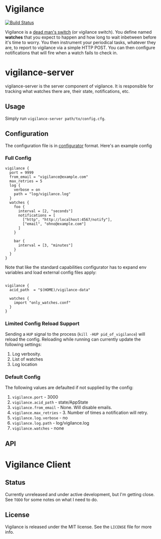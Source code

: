 # Vigilance
[![Build Status](https://travis-ci.org/MichaelXavier/vigilance.png?branch=master)](https://travis-ci.org/MichaelXavier/vigilance)

Vigilance is a [dead man's switch](https://en.wikipedia.org/wiki/Dead_man%27s_switch)
(or vigilance switch). You define named **watches** that you expect to happen
and how long to wait inbetween before it's time to worry. You then instrument
your periodical tasks, whatever they are, to report to vigilance via a simple
HTTP POST. You can then configure notifications that will fire when a watch
fails to check in.

# vigilance-server
vigilance-server is the server component of vigilance. It is responsible for
tracking what watches there are, their state, notifications, etc.

## Usage
Simply run `vigilance-server path/to/config.cfg`.

## Configuration
The configuration file is in
[configurator](http://hackage.haskell.org/package/configurator) format. Here's
an example config

### Full Config
```
vigilance {
  port = 9999
  from_email = "vigilance@example.com"
  max_retries = 5
  log {
    verbose = on
    path = "log/vigilance.log"
  }
  watches {
    foo {
      interval = [2, "seconds"]
      notifications = [
        ["http", "http://localhost:4567/notify"],
        ["email", "ohno@example.com"]
      ]
    }

    bar {
      interval = [3, "minutes"]
    }
  }
}
```

Note that like the standard capabilities configurator has to expand env
variables and  load external config files apply:

```

vigilance {
  acid_path  = "$(HOME)/vigilance-data"

  watches {
    import "only_watches.conf"
  }
}
```
### Limited Config Reload Support
Sending a `HUP` signal to the process (`kill -HUP pid_of_vigilance`) will
reload the config. Reloading while running can currently update the following
settings:

1. Log verbosity.
2. List of watches
3. Log location

### Default Config
The following values are defaulted if not supplied by the config:

1. `vigilance.port` - 3000
2. `vigilance.acid_path` - state/AppState
3. `vigilance.from_email` - None. Will disable emails.
4. `vigilance.max_retries` - 3. Number of times a notification will retry.
5. `vigilance.log.verbose` - no
6. `vigilance.log.path` - log/vigilance.log
7. `vigilance.watches` - none

## API

# Vigilance Client

## Status
Currently unreleased and under active development, but I'm getting close. See
`TODO` for some notes on what I need to do.

## License
Vigilance is released under the MIT license. See the `LICENSE` file for more
info.
